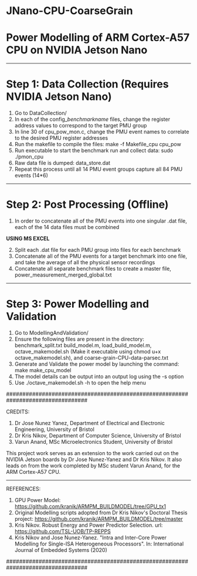 # JNano-CPU-CoarseGrain
# Power Modelling of ARM Cortex-A57 CPU on NVIDIA Jetson Nano

*******************************************************************************
# Step 1: Data Collection (Requires NVIDIA Jetson Nano)
1)  Go to DataCollection/
2)  In each of the config_*benchmarkname* files, change the register address values to correspond to the target PMU group
3)  In line 30 of cpu_pow_mon.c, change the PMU event names to correlate to the desired PMU register addresses
4)  Run the makefile to compile the files: 
            make -f Makefile_cpu cpu_pow
4)  Run executable to start the benchmark run and collect data: 
            sudo ./pmon_cpu
5)  Raw data file is dumped: 
            data_store.dat
6)  Repeat this process until all 14 PMU event groups capture all 84 PMU events (14*6)
*******************************************************************************

# Step 2: Post Processing (Offline)
1)  In order to concatenate all of the PMU events into one singular .dat file, each of the 14 data files must be combined

**USING MS EXCEL**

2)  Split each .dat file for each PMU group into files for each benchmark
3)  Concatenate all of the PMU events for a target benchmark into one file, and take the average of all the physical sensor recordings
4)  Concatenate all separate benchmark files to create a master file, power_measurement_merged_global.txt
***********************************************************************************

# Step 3: Power Modelling and Validation
1)  Go to ModellingAndValidation/
2)  Ensure the following files are present in the directory:
	   benchmark_split.txt
	   build_model.m,
	   load_build_model.m,
	   octave_makemodel.sh (Make it executable using chmod u+x
    octave_makemodel.sh), and
	   coarse-grain-CPU-data-parsec.txt
3)  Generate and Validate the power model by launching the command: 
            make make_cpu_model
4)  The model details can be output into an output log using the -s option
5)  Use ./octave_makemodel.sh -h to open the help menu

#################################################################################

CREDITS:
1)  Dr Jose Nunez Yanez, Department of Electrical and Electronic Engineering, University of Bristol
2)  Dr Kris Nikov, Department of Computer Science, University of Bristol
3)  Varun Anand, MSc Microelectronics Student, University of Bristol

This project work serves as an extension to the work carried out on the NVIDIA Jetson boards by Dr Jose Nunez-Yanez
and Dr Kris Nikov.
It also leads on from the work completed by MSc student Varun Anand, for the ARM Cortex-A57 CPU.
*********************************************************************************

REFERENCES:
1)  GPU Power Model: https://github.com/kranik/ARMPM_BUILDMODEL/tree/GPU_tx1
2)  Original Modelling scripts adopted from Dr Kris Nikov's Doctoral Thesis
    project: https://github.com/kranik/ARMPM_BUILDMODEL/tree/master
3)  Kris Nikov. Robust Energy and Power Predictor Selection. url: 
    https://github.com/TSL-UOB/TP-REPPS
4)  Kris Nikov and Jose Nunez-Yanez. "Intra and Inter-Core Power Modelling
    for Single-ISA Heterogeneous Processors". In: International Journal
    of Embedded Systems (2020)

#################################################################################

